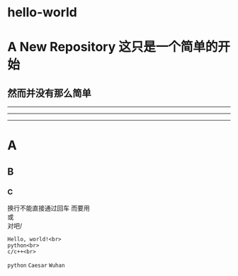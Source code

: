 # hello-world
A New Repository
这只是一个简单的开始
===
然而并没有那么简单
---
------
*******
_______
# A
## B
### C
换行不能直接通过回车
而要用<br> 或 <br/> 对吧/<br>

    Hello, world!<br>
    python<br>
    c/c++<br> 
`python` `Caesar` `Wuhan`
    
